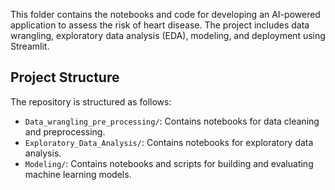 This folder contains the notebooks and code for developing an AI-powered application to assess the risk of heart disease. The project includes data wrangling, exploratory data analysis (EDA), modeling, and deployment using Streamlit.

## Project Structure

The repository is structured as follows:

- `Data_wrangling_pre_processing/`: Contains notebooks for data cleaning and preprocessing.
- `Exploratory_Data_Analysis/`: Contains notebooks for exploratory data analysis.
- `Modeling/`: Contains notebooks and scripts for building and evaluating machine learning models.
